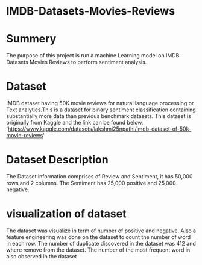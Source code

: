 # IMDB-Datasets-Movies-Reviews
# Summery
The purpose of this project is run a machine Learning model on IMDB Datasets Movies Reviews to perform sentiment analysis. 
# Dataset
IMDB dataset having 50K movie reviews for natural language processing or Text analytics.This is a dataset for binary sentiment classification containing substantially more data than previous benchmark datasets. This dataset is originally  from Kaggle and the link can be found below. 'https://www.kaggle.com/datasets/lakshmi25npathi/imdb-dataset-of-50k-movie-reviews'
# Dataset Description
The Dataset information comprises of Review and Sentiment, it has 50,000 rows and 2 columns. The Sentiment has 25,000 positive and 25,000 negative. 
# visualization of dataset
The dataset was visualize in term of number of positive and negative. Also a feature engineering was done on the dataset to  count the number of word in each row. The number of duplicate discovered in the dataset was 412 and where remove from the dataset. The number of the most frequent word in also observed in the dataset 
